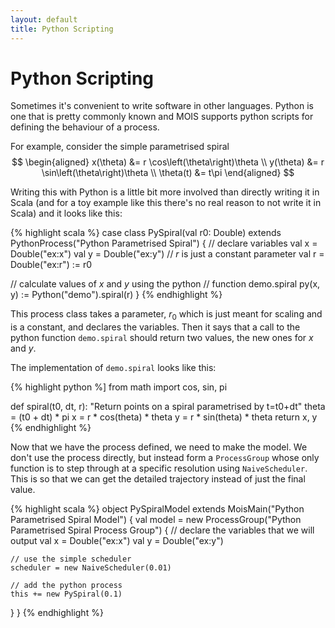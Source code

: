 ```yaml
---
layout: default
title: Python Scripting
---
```


Python Scripting
================

Sometimes it's convenient to write software in other languages. Python
is one that is pretty commonly known and MOIS supports python scripts
for defining the behaviour of a process.

For example, consider the simple parametrised spiral
$$
\begin{aligned}
x(\theta) &= r \cos\left(\theta\right)\theta \\
y(\theta) &= r \sin\left(\theta\right)\theta \\
\theta(t) &= t\pi
\end{aligned}
$$

Writing this with Python is a little bit more involved than directly
writing it in Scala (and for a toy example like this there's no real
reason to not write it in Scala) and it looks like this:

{% highlight scala %}
case class PySpiral(val r0: Double) extends PythonProcess("Python Parametrised Spiral") {
  // declare variables
  val x = Double("ex:x")
  val y = Double("ex:y")
  // $r$ is just a constant parameter
  val r = Double("ex:r") := r0

  // calculate values of $x$ and $y$ using the python
  // function demo.spiral
  py(x, y) := Python("demo").spiral(r)
}
{% endhighlight %}

This process class takes a parameter, $r_0$ which is just meant for
scaling and is a constant, and declares the variables. Then it says
that a call to the python function `demo.spiral` should return two
values, the new ones for $x$ and $y$.

The implementation of `demo.spiral` looks like this:

{% highlight python %]
from math import cos, sin, pi

def spiral(t0, dt, r):
    "Return points on a spiral parametrised by t=t0+dt"
    theta = (t0 + dt) * pi
    x = r * cos(theta) * theta
    y = r * sin(theta) * theta
    return x, y
{% endhighlight %}

Now that we have the process defined, we need to make the model. We
don't use the process directly, but instead form a `ProcessGroup`
whose only function is to step through at a specific resolution using
`NaiveScheduler`. This is so that we can get the detailed trajectory
instead of just the final value.

{% highlight scala %}
object PySpiralModel extends MoisMain("Python Parametrised Spiral Model") {
  val model = new ProcessGroup("Python Parametrised Spiral Process Group") {
    // declare the variables that we will output
    val x = Double("ex:x")
    val y = Double("ex:y")

    // use the simple scheduler
    scheduler = new NaiveScheduler(0.01)

    // add the python process
    this += new PySpiral(0.1)
  }
}
{% endhighlight %}

